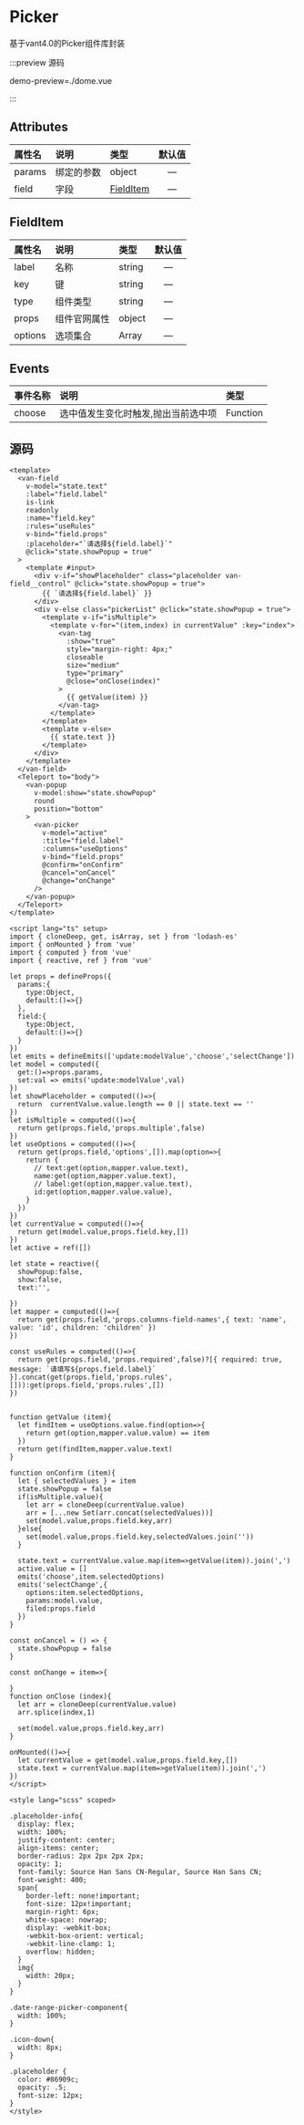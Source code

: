 <script setup lang="ts">
import { get } from 'lodash-es'
import { ref } from 'vue'
import imagePreview from '@/global/components/imagePreview.vue'

</script>
# Picker

基于vant4.0的Picker组件库封装

:::preview 源码

demo-preview=./dome.vue

:::

## Attributes
| 属性名      | 说明        |  类型         |  默认值       | 
| :---        | :---   |   :---  |:----: |
| params   | 绑定的参数       | object   |	— |
| field   | 字段       | [FieldItem](#fielditem)   |	— |

## FieldItem 

| 属性名      | 说明        |  类型         |  默认值       | 
| :---        | :---   |   :---  |:----: |
| label   | 名称       | string   |	— |
| key   | 键       | string   |	— |
| type   | 组件类型 | string   |	— |
| props   | 组件官网属性       | object    |	— |
| options   | 选项集合       | Array   |	— |

## Events
| 事件名称      | 说明        |  类型         |
| :---        | :---   |   :---  |
| choose   | 	选中值发生变化时触发,抛出当前选中项       |  Function  |


## 源码


``` vue
<template>
  <van-field
    v-model="state.text"
    :label="field.label"
    is-link
    readonly
    :name="field.key"
    :rules="useRules"
    v-bind="field.props"
    :placeholder="`请选择${field.label}`"
    @click="state.showPopup = true"
  >
    <template #input>
      <div v-if="showPlaceholder" class="placeholder van-field__control" @click="state.showPopup = true">
        {{ `请选择${field.label}` }}
      </div>
      <div v-else class="pickerList" @click="state.showPopup = true">
        <template v-if="isMultiple">
          <template v-for="(item,index) in currentValue" :key="index">
            <van-tag
              :show="true"
              style="margin-right: 4px;"
              closeable
              size="medium"
              type="primary"
              @close="onClose(index)"
            >
              {{ getValue(item) }}
            </van-tag>
          </template>
        </template>
        <template v-else>
          {{ state.text }}
        </template>
      </div>
    </template>
  </van-field>
  <Teleport to="body">
    <van-popup
      v-model:show="state.showPopup"
      round
      position="bottom"
    >
      <van-picker
        v-model="active"
        :title="field.label"
        :columns="useOptions"
        v-bind="field.props"
        @confirm="onConfirm"
        @cancel="onCancel"
        @change="onChange"
      />
    </van-popup>
  </Teleport>
</template>

<script lang="ts" setup>
import { cloneDeep, get, isArray, set } from 'lodash-es'
import { onMounted } from 'vue'
import { computed } from 'vue'
import { reactive, ref } from 'vue'

let props = defineProps({
  params:{
    type:Object,
    default:()=>{}
  },
  field:{
    type:Object,
    default:()=>{}
  }
})
let emits = defineEmits(['update:modelValue','choose','selectChange'])
let model = computed({
  get:()=>props.params,
  set:val => emits('update:modelValue',val)
})
let showPlaceholder = computed(()=>{
  return  currentValue.value.length == 0 || state.text == ''
})
let isMultiple = computed(()=>{
  return get(props.field,'props.multiple',false)
})
let useOptions = computed(()=>{
  return get(props.field,'options',[]).map(option=>{
    return {
      // text:get(option,mapper.value.text),
      name:get(option,mapper.value.text),
      // label:get(option,mapper.value.text),
      id:get(option,mapper.value.value),
    }
  })
})
let currentValue = computed(()=>{
  return get(model.value,props.field.key,[])
})
let active = ref([])

let state = reactive({
  showPopup:false,
  show:false,
  text:'',

})
let mapper = computed(()=>{
  return get(props.field,'props.columns-field-names',{ text: 'name', value: 'id', children: 'children' })
})

const useRules = computed(()=>{
  return get(props.field,'props.required',false)?[{ required: true, message: `请填写${props.field.label}` }].concat(get(props.field,'props.rules',[])):get(props.field,'props.rules',[])
})


function getValue (item){
  let findItem = useOptions.value.find(option=>{
    return get(option,mapper.value.value) == item
  })
  return get(findItem,mapper.value.text)
}

function onConfirm (item){
  let { selectedValues } = item
  state.showPopup = false
  if(isMultiple.value){
    let arr = cloneDeep(currentValue.value)
    arr = [...new Set(arr.concat(selectedValues))]
    set(model.value,props.field.key,arr)
  }else{
    set(model.value,props.field.key,selectedValues.join(''))
  }

  state.text = currentValue.value.map(item=>getValue(item)).join(',')
  active.value = []
  emits('choose',item.selectedOptions)
  emits('selectChange',{
    options:item.selectedOptions,
    params:model.value,
    filed:props.field
  })
}

const onCancel = () => {
  state.showPopup = false
}

const onChange = item=>{

}
function onClose (index){
  let arr = cloneDeep(currentValue.value)
  arr.splice(index,1)

  set(model.value,props.field.key,arr)
}

onMounted(()=>{
  let currentValue = get(model.value,props.field.key,[])
  state.text = currentValue.map(item=>getValue(item)).join(',')
})
</script>

<style lang="scss" scoped>

.placeholder-info{
  display: flex;
  width: 100%;
  justify-content: center;
  align-items: center;
  border-radius: 2px 2px 2px 2px;
  opacity: 1;
  font-family: Source Han Sans CN-Regular, Source Han Sans CN;
  font-weight: 400;
  span{
    border-left: none!important;
    font-size: 12px!important;
    margin-right: 6px;
    white-space: nowrap;
    display: -webkit-box;
    -webkit-box-orient: vertical;
    -webkit-line-clamp: 1;
    overflow: hidden;
  }
  img{
    width: 20px;
  }
}

.date-range-picker-component{
  width: 100%;
}

.icon-down{
  width: 8px;
}

.placeholder {
  color: #86909c;
  opacity: .5;
  font-size: 12px;
}
</style>

```
<style module>
.button {
  color: red;
  font-weight: bold;
}
</style>